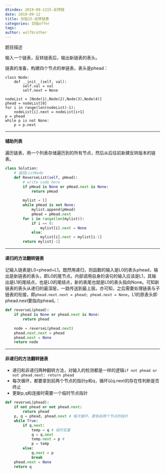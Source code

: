 ```yaml
---
dtindex: 2019-09-1215-反转链
date: 2019-09-12
title: 剑指15-反转链表
categories: 剑指offer
tags:  
author: wolfbrother  
---
```


题目描述

输入一个链表，反转链表后，输出新链表的表头。

链表的准备，构建四个节点的单链表，表头是phead：

```
class Node:
    def __init__(self, val):
        self.val = val
        self.next = None

nodeList = [Node(1),Node(2),Node(3),Node(4)]
phead = nodeList[0]
for i in range(len(nodeList)-1):
    nodeList[i].next = nodeList[i+1]
p = phead
while p is not None:
    p = p.next
```

-------------------------------

#### 辅助列表

遍历链表，用一个列表存储遍历到的所有节点，然后从后往前新建反转版本的链表。

```python
class Solution:
    # 返回ListNode
    def ReverseList(self, pHead):
        # write code here
        if pHead is None or pHead.next is None:
            return pHead
            
        mylist = []
        while pHead is not None:
            mylist.append(pHead)
            pHead = pHead.next
        for i in range(len(mylist)):
            if i == 0:
                mylist[i].next = None
            else:
                mylist[i].next = mylist[i-1]
        return mylist[-1]
```

---------------------

#### 递归的方法翻转链表

记输入链表是L0=phead+L1。既然用递归，则函数的输入是L0的表头phead，输出是新链表的表头，即L0的尾节点。内部调用自身的语句的输入应该是L1，其输出是L1的尾结点，也是L0的尾结点，新的表尾也就是L0的表头指向None。可知新链表的表头从递归的最深层，一路传送到最上层。亦可知，之后需要处理链表与子链表的衔接，即`phead.next.next = phead; phead.next = None`，L1的原表头即phead.next要指向phead。：

```python
def reverseL(phead):
    if phead is None or phead.next is None:
        return phead
    
    node = reverseL(phead.next)
    phead.next.next = phead
    phead.next = None
    return node
```

----------------------------

#### 非递归的方法翻转链表

+ 递归和非递归两种翻转方法，对输入的检测都是一样的逻辑`if not phead or not phead.next: return phead`
+ 每次循环，都要拿到前两个节点的指针p和q，循环以q.next的存在性判断是否终止
+ 更新p,q和连接时需要一个临时节点指针

```python
def reverseL(phead):
    if not phead or not phead.next:
        return phead
    p, q = phead, phead.next # 每次循环，要有前两个节点的指针
    while True:
        if q.next:
            temp = q # 临时变量
            q = q.next
            temp.next = p #
            p = temp
        else:
            q.next = p
            break
    phead.next = None
    return q
```
